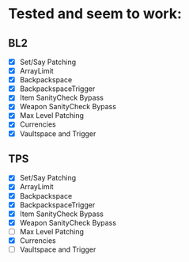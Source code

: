 # Tested and seem to work:
## BL2
- [x] Set/Say Patching
- [x] ArrayLimit
- [x] Backpackspace
- [x] BackpackspaceTrigger
- [x] Item SanityCheck Bypass
- [x] Weapon SanityCheck Bypass
- [x] Max Level Patching
- [x] Currencies
- [x] Vaultspace and Trigger

## TPS
- [x] Set/Say Patching
- [x] ArrayLimit
- [x] Backpackspace
- [x] BackpackspaceTrigger
- [x] Item SanityCheck Bypass
- [x] Weapon SanityCheck Bypass
- [ ] Max Level Patching
- [x] Currencies
- [ ] Vaultspace and Trigger
